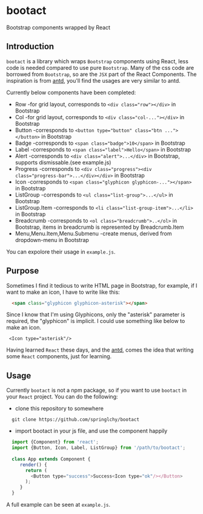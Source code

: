 # bootact
Bootstrap components wrapped by React

## Introduction
 `bootact` is a library which wraps `Bootstrap` components using React, less code is needed compared to use pure `Bootstrap`.
 Many of the css code are borrowed from `Bootstrap`, so are the `JSX` part of the React Components.
 The inspiration is from [antd](http://ant.design), you'll find the usages are very similar to antd.
 
 Currently below components have been completed:
 * Row -for grid layout, corresponds to `<div class="row"></div>` in Bootstrap
 * Col -for grid layout, corresponds to `<div class="col-..."></div>` in Bootstrap
 * Button -corresponds to `<button type="button" class="btn ..."></button>` in Bootstrap
 * Badge  -corresponds to `<span class="badge">10</span>` in Bootstrap
 * Label  -corresponds to `<span class="label">Hello</span>` in Bootstrap
 * Alert  -corresponds to `<div class="alert">...</div>` in Bootstrap, supports dismissable.(see example.js)
 * Progress -corresponds to `<div class="progress"><div class="progress-bar">...</div></div>` in Bootstrap
 * Icon -corresponds to `<span class="glyphicon glyphicon-..."></span>` in Bootstrap
 * ListGroup -corresponds to `<ul class="list-group">...</ul>` in Bootstrap
 * ListGroup.Item -corresponds to `<li class="list-group-item">...</li>` in Bootstrap
 * Breadcrumb -corresponds to `<ol class="breadcrumb">..</ol>` in Bootstrap, items in breadcrumb is represented by Breadcrumb.Item
 * Menu,Menu.Item,Menu.Submenu -create menus, derived from dropdown-menu in Bootstrap

 You can expolore their usage in `example.js`.
 
## Purpose
Sometimes I find it tedious to write HTML page in Bootstrap, for example,
if I want to make an icon, I have to write like this:

``` html
  <span class="glyphicon glyphicon-asterisk"></span>
```

Since I know that I'm using Glyphicons, only the "asterisk" parameter is required, the "glyphicon" is implicit.
I could use something like below to make an icon.

```
 <Icon type="asterisk"/>
```

Having learned `React` these days, and the [antd](http://ant.design), comes the idea that writing some `React` components, just for learning.

## Usage
Currently `bootact` is not a npm package, so if you want to use `bootact` in your `React` project. You can do the following:

 * clone this repository to somewhere
 
  ``` shell
    git clone https://github.com/springlchy/bootact
  ```
 * import bootact in your js file, and use the component happily
 ``` javascript
   import {Component} from 'react';
   import {Button, Icon, Label, ListGroup} from '/path/to/bootact';
   
   class App extends Component {
      render() {
        return (
          <Button type="success">Success<Icon type="ok"/></Button>
        );
      }
   }
 ```
 
 A full example can be seen at `example.js`.
 
 

